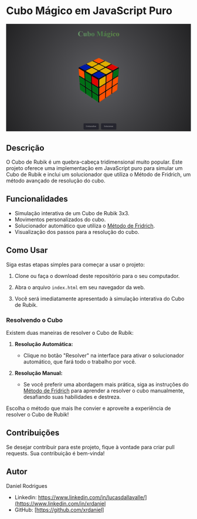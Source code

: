 # Cubo Mágico em JavaScript Puro

![Cubo de Rubik](./.github/cubo.png)


## Descrição

O Cubo de Rubik é um quebra-cabeça tridimensional muito popular. Este projeto oferece uma implementação em JavaScript puro para simular um Cubo de Rubik e inclui um solucionador que utiliza o Método de Fridrich, um método avançado de resolução do cubo.

## Funcionalidades

- Simulação interativa de um Cubo de Rubik 3x3.
- Movimentos personalizados do cubo.
- Solucionador automático que utiliza o [Método de Fridrich](https://cubesolve.com/como-resolver-o-cubo-magico-pt/amp/).
- Visualização dos passos para a resolução do cubo.

## Como Usar

Siga estas etapas simples para começar a usar o projeto:

1. Clone ou faça o download deste repositório para o seu computador.

2. Abra o arquivo `index.html` em seu navegador da web.

3. Você será imediatamente apresentado à simulação interativa do Cubo de Rubik.

### Resolvendo o Cubo

Existem duas maneiras de resolver o Cubo de Rubik:

1. **Resolução Automática:**
   - Clique no botão "Resolver" na interface para ativar o solucionador automático, que fará todo o trabalho por você.

2. **Resolução Manual:**
   - Se você preferir uma abordagem mais prática, siga as instruções do [Método de Fridrich](https://cubesolve.com/como-resolver-o-cubo-magico-pt/amp/) para aprender a resolver o cubo manualmente, desafiando suas habilidades e destreza.

Escolha o método que mais lhe convier e aproveite a experiência de resolver o Cubo de Rubik!

## Contribuições

Se desejar contribuir para este projeto, fique à vontade para criar pull requests. Sua contribuição é bem-vinda!

## Autor

Daniel Rodrigues
- Linkedin: https://www.linkedin.com/in/lucasdallavalle/](https://www.linkedin.com/in/xrdaniel
-  GitHub: [https://github.com/xrdaniel]

